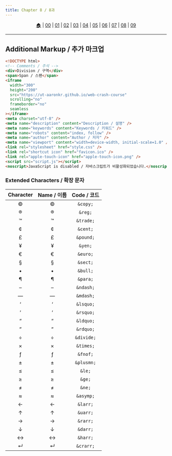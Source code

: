 ```yaml
---
title: Chapter 8 / 8과
---
```


<p id="menu" align="center">
  <a href="https://ut-aaronkr.github.io/python-crash-course" title="Home">🏠</a> |
  <a href="00.html" title="Introduction / 소개">00</a> |
  <a href="01.html" title="Structure / 구조">01</a> |
  <a href="02.html" title="Text / 텍스트">02</a> |
  <a href="03.html" title="Lists / 리스트">03</a> |
  <a href="04.html" title="Links / 링크">04</a> |
  <a href="05.html" title="Images / 이미지">05</a> |
  <a href="06.html" title="Tables / 테이블">06</a> |
  <a href="07.html" title="Forms / 폼">07</a> |
  <a href="08.html" title="Extra Markup / 추가 마크업">08</a> |
  <a href="09.html" title="Flash, Video, Audio / 플래시, 비디오, 오디오">09</a>
</p>

---

## Additional Markup / 추가 마크업

```html
<!DOCTYPE html>
<!-- Comments / 주석 -->
<div>Division / 구역</div>
<span>Span / 스팬</span>
<iframe
  width="300"
  height="200"
  src="https://ut-aaronkr.github.io/web-crash-course"
  scrolling="no"
  frameborder="no"
  seamless
></iframe>
<meta charset="utf-8" />
<meta name="description" content="Description / 설명" />
<meta name="keywords" content="Keywords / 키워드" />
<meta name="robots" content="index, follow" />
<meta name="author" content="Author / 저자" />
<meta name="viewport" content="width=device-width, initial-scale=1.0" />
<link rel="stylesheet" href="style.css" />
<link rel="shortcut icon" href="favicon.ico" />
<link rel="apple-touch-icon" href="apple-touch-icon.png" />
<script src="script.js"></script>
<noscript>JavaScript is disabled / 자바스크립트가 비활성화되었습니다.</noscript>
```

### Extended Characters / 확장 문자

| Character | Name / 이름 | Code / 코드 |
| :-------: | :---------: | :---------: |
|     ©     |   &copy;    |  `&copy;`   |
|     ®     |    &reg;    |   `&reg;`   |
|     ™     |   &trade;   |  `&trade;`  |
|     ¢     |   &cent;    |  `&cent;`   |
|     £     |   &pound;   |  `&pound;`  |
|     ¥     |    &yen;    |   `&yen;`   |
|     €     |   &euro;    |  `&euro;`   |
|     §     |   &sect;    |  `&sect;`   |
|     •     |   &bull;    |  `&bull;`   |
|     ¶     |   &para;    |  `&para;`   |
|     –     |   &ndash;   |  `&ndash;`  |
|     —     |   &mdash;   |  `&mdash;`  |
|     ‘     |   &lsquo;   |  `&lsquo;`  |
|     ’     |   &rsquo;   |  `&rsquo;`  |
|     “     |   &ldquo;   |  `&ldquo;`  |
|     ”     |   &rdquo;   |  `&rdquo;`  |
|     ÷     |  &divide;   | `&divide;`  |
|     ×     |   &times;   |  `&times;`  |
|     ƒ     |   &fnof;    |  `&fnof;`   |
|     ±     |  &plusmn;   | `&plusmn;`  |
|     ≤     |    &le;     |   `&le;`    |
|     ≥     |    &ge;     |   `&ge;`    |
|     ≠     |    &ne;     |   `&ne;`    |
|     ≈     |   &asymp;   |  `&asymp;`  |
|     ←     |   &larr;    |  `&larr;`   |
|     ↑     |   &uarr;    |  `&uarr;`   |
|     →     |   &rarr;    |  `&rarr;`   |
|     ↓     |   &darr;    |  `&darr;`   |
|     ↔     |   &harr;    |  `&harr;`   |
|     ↵     |   &crarr;   |  `&crarr;`  |
